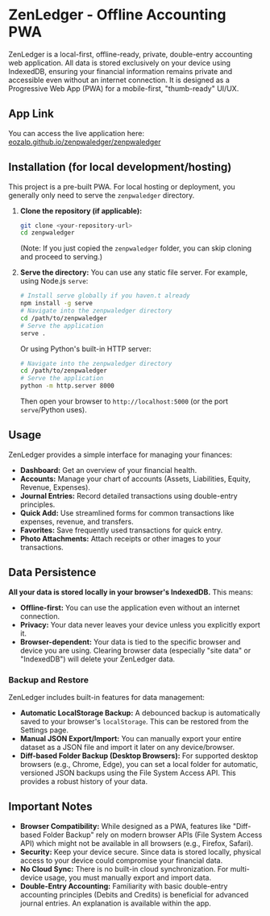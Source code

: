 # ZenLedger - Offline Accounting PWA

ZenLedger is a local-first, offline-ready, private, double-entry accounting web application. All data is stored exclusively on your device using IndexedDB, ensuring your financial information remains private and accessible even without an internet connection. It is designed as a Progressive Web App (PWA) for a mobile-first, "thumb-ready" UI/UX.

## App Link

You can access the live application here:
[eozalp.github.io/zenpwaledger/zenpwaledger](https://eozalp.github.io/zenpwaledger/zenpwaledger)

## Installation (for local development/hosting)

This project is a pre-built PWA. For local hosting or deployment, you generally only need to serve the `zenpwaledger` directory.

1.  **Clone the repository (if applicable):**
    ```bash
    git clone <your-repository-url>
    cd zenpwaledger
    ```
    (Note: If you just copied the `zenpwaledger` folder, you can skip cloning and proceed to serving.)

2.  **Serve the directory:**
    You can use any static file server. For example, using Node.js `serve`:
    ```bash
    # Install serve globally if you haven.t already
    npm install -g serve
    # Navigate into the zenpwaledger directory
    cd /path/to/zenpwaledger
    # Serve the application
    serve .
    ```
    Or using Python's built-in HTTP server:
    ```bash
    # Navigate into the zenpwaledger directory
    cd /path/to/zenpwaledger
    # Serve the application
    python -m http.server 8000
    ```
    Then open your browser to `http://localhost:5000` (or the port `serve`/Python uses).

## Usage

ZenLedger provides a simple interface for managing your finances:

*   **Dashboard:** Get an overview of your financial health.
*   **Accounts:** Manage your chart of accounts (Assets, Liabilities, Equity, Revenue, Expenses).
*   **Journal Entries:** Record detailed transactions using double-entry principles.
*   **Quick Add:** Use streamlined forms for common transactions like expenses, revenue, and transfers.
*   **Favorites:** Save frequently used transactions for quick entry.
*   **Photo Attachments:** Attach receipts or other images to your transactions.

## Data Persistence

**All your data is stored locally in your browser's IndexedDB.** This means:

*   **Offline-first:** You can use the application even without an internet connection.
*   **Privacy:** Your data never leaves your device unless you explicitly export it.
*   **Browser-dependent:** Your data is tied to the specific browser and device you are using. Clearing browser data (especially "site data" or "IndexedDB") will delete your ZenLedger data.

### Backup and Restore

ZenLedger includes built-in features for data management:

*   **Automatic LocalStorage Backup:** A debounced backup is automatically saved to your browser's `localStorage`. This can be restored from the Settings page.
*   **Manual JSON Export/Import:** You can manually export your entire dataset as a JSON file and import it later on any device/browser.
*   **Diff-based Folder Backup (Desktop Browsers):** For supported desktop browsers (e.g., Chrome, Edge), you can set a local folder for automatic, versioned JSON backups using the File System Access API. This provides a robust history of your data.

## Important Notes

*   **Browser Compatibility:** While designed as a PWA, features like "Diff-based Folder Backup" rely on modern browser APIs (File System Access API) which might not be available in all browsers (e.g., Firefox, Safari).
*   **Security:** Keep your device secure. Since data is stored locally, physical access to your device could compromise your financial data.
*   **No Cloud Sync:** There is no built-in cloud synchronization. For multi-device usage, you must manually export and import data.
*   **Double-Entry Accounting:** Familiarity with basic double-entry accounting principles (Debits and Credits) is beneficial for advanced journal entries. An explanation is available within the app.
